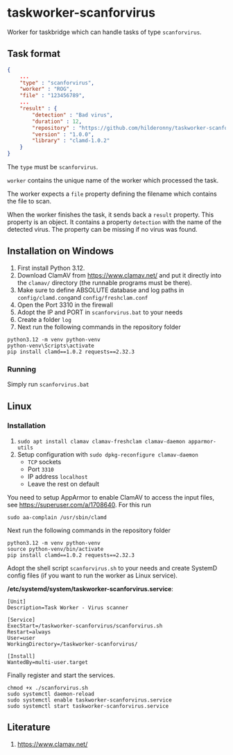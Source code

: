 # taskworker-scanforvirus

Worker for taskbridge which can handle tasks of type `scanforvirus`.

## Task format

```json
{
    ...
    "type" : "scanforvirus",
    "worker" : "ROG",
    "file" : "123456789",
    ...
    "result" : {
        "detection" : "Bad virus",
        "duration" : 12,
        "repository" : "https://github.com/hilderonny/taskworker-scanforvirus",
        "version" : "1.0.0",
        "library" : "clamd-1.0.2"
    }
}
```

The `type` must be `scanforvirus`.

`worker` contains the unique name of the worker which processed the task.

The worker expects a `file` property defining the filename which contains the file to scan.

When the worker finishes the task, it sends back a `result` property. This property is an object. It contains a property `detection` with the name of the detected virus. The property can be missing if no virus was found.

## Installation on Windows

1. First install Python 3.12.
1. Download ClamAV from https://www.clamav.net/ and put it directly into the `clamav/` directory (the runnable programs must be there).
1. Make sure to define ABSOLUTE database and log paths in `config/clamd.cong`and `config/freshclam.conf`
1. Open the Port 3310 in the firewall
1. Adopt the IP and PORT in `scanforvirus.bat` to your needs
1. Create a folder `log`
1. Next run the following commands in the repository folder

```
python3.12 -m venv python-venv
python-venv\Scripts\activate
pip install clamd==1.0.2 requests==2.32.3
```

### Running

Simply run `scanforvirus.bat`


## Linux

### Installation

1. `sudo apt install clamav clamav-freshclam clamav-daemon apparmor-utils`
2. Setup configuration with `sudo dpkg-reconfigure clamav-daemon`
    - `TCP` sockets
    - Port `3310`
    - IP address `localhost`
    - Leave the rest on default

You need to setup AppArmor to enable ClamAV to access the input files, see https://superuser.com/a/1708640.
For this run

```
sudo aa-complain /usr/sbin/clamd
```

Next run the following commands in the repository folder

```
python3.12 -m venv python-venv
source python-venv/bin/activate
pip install clamd==1.0.2 requests==2.32.3
```

Adopt the shell script `scanforvirus.sh` to your needs and create SystemD config files (if you want to run the worker as Linux service).

**/etc/systemd/system/taskworker-scanforvirus.service**:

```
[Unit]
Description=Task Worker - Virus scanner

[Service]
ExecStart=/taskworker-scanforvirus/scanforvirus.sh
Restart=always
User=user
WorkingDirectory=/taskworker-scanforvirus/

[Install]
WantedBy=multi-user.target
```

Finally register and start the services.

```
chmod +x ./scanforvirus.sh
sudo systemctl daemon-reload
sudo systemctl enable taskworker-scanforvirus.service
sudo systemctl start taskworker-scanforvirus.service
```


## Literature

1. https://www.clamav.net/
